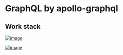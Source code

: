 # GraphQL by apollo-graphql

## Work stack 
[![image](https://i0.wp.com/www.artit-k.com/wp-content/uploads/2017/07/Cover-Express.js.png?resize=650%2C300)](https://expressjs.com/)

[![image](https://i.morioh.com/200806/8bbc65f7.webp)](https://www.apollographql.com/docs/)
